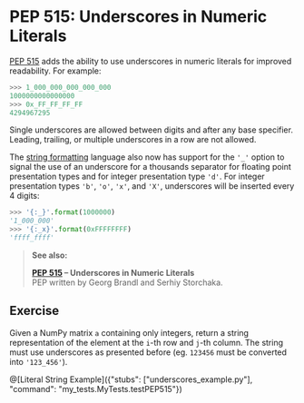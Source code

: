 # PEP 515: Underscores in Numeric Literals

[PEP 515](https://www.python.org/dev/peps/pep-0515) adds the ability to use underscores in numeric literals for improved readability. For example:

```python
>>> 1_000_000_000_000_000
1000000000000000
>>> 0x_FF_FF_FF_FF
4294967295
```
Single underscores are allowed between digits and after any base specifier. Leading, trailing, or multiple underscores in a row are not allowed.

The [string formatting](https://docs.python.org/3/library/string.html#formatspec) language also now has support for the `'_'` option to signal the use of an underscore for a thousands separator for floating point presentation types and for integer presentation type `'d'`. For integer presentation types `'b'`, `'o'`, `'x'`, and `'X'`, underscores will be inserted every 4 digits:

```python
>>> '{:_}'.format(1000000)
'1_000_000'
>>> '{:_x}'.format(0xFFFFFFFF)
'ffff_ffff'
```

> **See also:**
>
> **[PEP 515](https://www.python.org/dev/peps/pep-0515/) – Underscores in Numeric Literals**  
> PEP written by Georg Brandl and Serhiy Storchaka.

## Exercise

Given a NumPy matrix `a` containing only integers, return a string representation of the element at the `i`-th row and `j`-th column. The string must use underscores as presented before (eg. `123456` must be converted into `'123_456'`).

@[Literal String Example]({"stubs": ["underscores_example.py"], "command": "my_tests.MyTests.testPEP515"})
